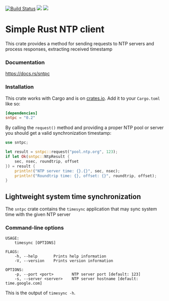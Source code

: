[![Build Status](https://travis-ci.com/vpetrigo/sntpc.svg?branch=master)](https://travis-ci.com/vpetrigo/sntpc)
[![](https://img.shields.io/crates/v/sntpc)](https://crates.io/crates/sntpc)
[![](https://img.shields.io/crates/l/sntpc)](https://github.com/vpetrigo/sntpc/blob/master/LICENSE.md)

# Simple Rust NTP client

This crate provides a method for sending requests to NTP servers
and process responses, extracting received timestamp

### Documentation

https://docs.rs/sntpc

### Installation

This crate works with Cargo and is on
[crates.io](https://crates.io/crates/sntpc). Add it to your `Cargo.toml`
like so:

```toml
[dependencies]
sntpc = "0.2"
```

By calling the `request()` method and providing a proper NTP pool or server you
should get a valid synchronization timestamp:

```rust
use sntpc;

let result = sntpc::request("pool.ntp.org", 123);
if let Ok(sntpc::NtpResult {
    sec, nsec, roundtrip, offset
}) = result {
    println!("NTP server time: {}.{}", sec, nsec);
    println!("Roundtrip time: {}, offset: {}", roundtrip, offset);
}
```

## Lightweight system time synchronization

The `sntpc` crate contains the `timesync` application that may sync system
time with the given NTP server

### Command-line options

```
USAGE:
    timesync [OPTIONS]

FLAGS:
    -h, --help       Prints help information
    -V, --version    Prints version information

OPTIONS:
    -p, --port <port>        NTP server port [default: 123]
    -s, --server <server>    NTP server hostname [default: time.google.com]
```

This is the output of `timesync -h`.

